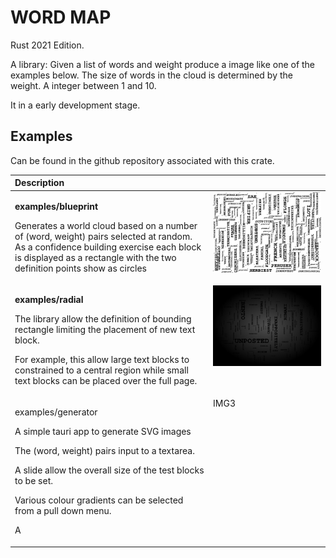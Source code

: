 # WORD MAP

Rust 2021 Edition.

A library: Given a list of words and weight produce a image like one of the examples below. The size of words in the cloud is determined by the weight. A integer between 1 and 10.

It in a early development stage.

## Examples

Can be found in the github repository associated with this crate.

<table>

<thead>

<th align="left" colspan="2">Description</th>

</thead>

<tbody align="left" style="vertical-align:top;">
<tr>
<td>

<strong>examples/blueprint</strong>

Generates a world cloud based on a number of (word, weight) pairs selected at random. As a confidence building exercise each block is displayed as a rectangle with the two definition points show as circles

</td>

<td>
<img src="https://raw.githubusercontent.com/martinfrances107/word_map/main/images/blueprint.svg" alt="A wordmap stylized as a Blueprint" title="A wordmap stylized as a Blueprint"/>
</td>

</tr>

<tr>
<td>

  <strong>examples/radial</strong>

  The library allow the definition of bounding rectangle limiting the placement of new text block.

  For example, this allow large text blocks to constrained to a central region while small text blocks can be placed over the full page.
</td>

<td>
  <img src="https://raw.githubusercontent.com/martinfrances107/word_map/main/images/radial.svg" alt="Large text blocks are centrally placed" title="Large text blocks are centrally placed"/>
</td>

</tr>

<tr>
<td>

  examples/generator

  A simple tauri app to generate SVG images

  The (word, weight) pairs input to a textarea.

  A slide allow the overall size of the test blocks to be set.

  Various colour gradients can be selected from a pull down menu.

  A
</td>

<td>
  IMG3
</td>

</tr>

</tbody>
</table>
